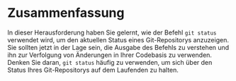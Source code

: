 # Zusammenfassung

In dieser Herausforderung haben Sie gelernt, wie der Befehl `git status` verwendet wird, um den aktuellen Status eines Git-Repositorys anzuzeigen. Sie sollten jetzt in der Lage sein, die Ausgabe des Befehls zu verstehen und ihn zur Verfolgung von Änderungen in Ihrer Codebasis zu verwenden. Denken Sie daran, `git status` häufig zu verwenden, um sich über den Status Ihres Git-Repositorys auf dem Laufenden zu halten.

